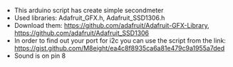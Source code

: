 - This arduino script has create simple secondmeter
- Used libraries: Adafruit_GFX.h, Adafruit_SSD1306.h
- Download them: https://github.com/adafruit/Adafruit-GFX-Library, https://github.com/adafruit/Adafruit_SSD1306
- In order to find out your port for i2c you can use the script from the link: https://gist.github.com/M8eight/ea4c8f8935ca6a81e479c9a1955a7ded
- Sound is on pin 8